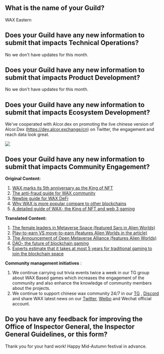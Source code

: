 ## What is the name of your Guild?

WAX Eastern

## Does your Guild have any new information to submit that impacts Technical Operations?

No we don't have updates for this month.

## Does your Guild have any new information to submit that impacts Product Development?

No we don't have updates for this month.

## Does your Guild have any new information to submit that impacts Ecosystem Development?
We've cooperated with Alcor.dex on promoting the live chinese version of Alcor.Dex (https://dev.alcor.exchange/cn) on Twitter, the engagement and reach data look great.

![](https://i.imgur.com/1OmAhky.png)
## Does your Guild have any new information to submit that impacts Community Engagement?

**Original Content:**

1. [WAX marks its 5th anniversary as the King of NFT ](https://mp.weixin.qq.com/s?__biz=MzU5NzYyMjg0MQ==&mid=2247487429&idx=1&sn=83da900b555bac3ab6a179471375f715&chksm=fe51e693c9266f85baab8e4bf77d3039a8915b5ad1725e89e74694d259bf437291da0297360a&scene=126&&sessionid=1661910667#rd)
2. [The anti-fraud guide for WAX community](https://mp.weixin.qq.com/s/IYpIMc3taTKlCUzbPku0cA)
3. [Newbie guide for WAX DeFi](https://mp.weixin.qq.com/s/hK8rrIXXxEbEy-Vw9sFR6Q)
4. [Why WAX is more popular compare to other blockchains](https://mp.weixin.qq.com/s?__biz=MzU5NzYyMjg0MQ==&mid=2247487534&idx=1&sn=8636d62749df62ca7ab762e05a1016f1&chksm=fe51f978c926706e2bf6f1459ed611ca95fa6706eb4e569b0e314ffed84f6c0e8c384d7285db&scene=126&&sessionid=1661910667#rd)
5. [A detailed guide of WAX- the King of NFT and web 3 gaming ](https://mp.weixin.qq.com/s?__biz=MzU5NzYyMjg0MQ==&mid=2247487570&idx=1&sn=387ef33994f3eb65fecfeadd87365ac2&chksm=fe51f904c926701227e699b7294dd7fa53eb684a9cd42d9f98461ae9ea9ecfcab1dc451e053b&scene=126&&sessionid=1661910667#rd)


**Translated Content:**
1. [The female leaders in Metaverse Space (featured Saro in Alien Worlds)
](https://mp.weixin.qq.com/s?__biz=MzU5NzYyMjg0MQ==&mid=2247487440&idx=1&sn=cf6e7109605835fe309cbfb28ba508a0&chksm=fe51e686c9266f90d35f12b7b556317972474846531026b53cf8d399f5ccef5de2151fd23bc1&scene=126&&sessionid=1661910667#rd)
2. [Play-to-earn VS move-to-earn (features Alien Worlds in the article)
](https://mp.weixin.qq.com/s?__biz=MzU5NzYyMjg0MQ==&mid=2247487584&idx=1&sn=f586955efaebd2821a30f6ca1a816e0a&chksm=fe51f936c9267020bda4e1b682f7dfaa962a82ab139d7dadd282d1d7dffaef077636f1ad1ab6&scene=126&&sessionid=1661910667#rd)
3. [The Announcement of Open Metaverse Alliance (features Alien Worlds)](https://mp.weixin.qq.com/s?__biz=MzkxNDIzNTQ0Mw==&mid=2247484938&idx=1&sn=5449a44ce050a676105b0546db7e7b03&chksm=c170cf56f607464043ca13de2387b50cab934025122befd0976c8e9927e92b8721ec0415a5b2&scene=126&&sessionid=1661912573#rd)
4. [DAO- the future of blockchain gaming
](https://mp.weixin.qq.com/s?__biz=MzkxNDIzNTQ0Mw==&mid=2247484956&idx=1&sn=92c01ad23f0d3ab4d42daaf288e24b0e&chksm=c170cf40f6074656393aa68a6bdf895882cbd69503144cf4ca83ce9c946c54c73323c08c84fc&scene=126&&sessionid=1661912559#rd)
5. [Experts estimate that it takes at most 5 years for traditional gaming to join the blockchain space
](https://mp.weixin.qq.com/s?__biz=MzkxNDIzNTQ0Mw==&mid=2247485036&idx=1&sn=720a8dd8c0d7036334d8eb8576b5e5b2&chksm=c170cf30f607462645b918bdd783bb89f0157f519a0ed71e3df243d7c648fe387169f3af4f05&scene=126&&sessionid=1661912559#rd)


**Community management initiatives** :

1. We continue carrying out trivia events twice a week in our TG group about WAX Based games which increases the engagement of the community and also enhance the knowledge of community members about the projects.
2. We continue to support chinese wax community  24/7 in our 
[TG](https://t.me/NFTGamerChina ) , [Discord](https://discord.gg/kAX2CGsVbD) and share WAX latest news on our [Twitter](https://twitter.com/NFTGAMERCHINA), [Weibo](https://weibo.com/u/7584097275)
and Wechat official account.



## Do you have any feedback for improving the Office of Inspector General, the Inspector General Guidelines, or this form?

Thank you for your hard work! Happy Mid-Autumn festival in advance.